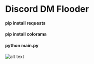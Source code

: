 # Discord DM Flooder

#### pip install requests
#### pip install colorama
#### python main.py

![alt text](https://cdn.discordapp.com/attachments/868909968793931839/884168612171116584/unknown.png)

